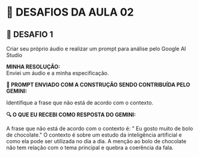 # 🚀 DESAFIOS DA AULA 02

## 🎯 DESAFIO 1
Criar seu próprio áudio e realizar um prompt para análise pelo Google AI Studio

**MINHA RESOLUÇÃO:**  
Enviei um áudio e a minha especificação.

**🔮 PROMPT ENVIADO COM A CONSTRUÇÃO SENDO CONTRIBUÍDA PELO GEMINI:**

Identifique a frase que não está de acordo com o contexto.

**🔍 O QUE EU RECEBI COMO RESPOSTA DO GEMINI:**

A frase que não está de acordo com o contexto é: " Eu gosto muito de bolo de chocolate."
O contexto é sobre um estudo da inteligência artificial e como ela pode ser utilizada no dia a dia.
A menção ao bolo de chocolate não tem relação com o tema principal e quebra a coerência da fala.
   

